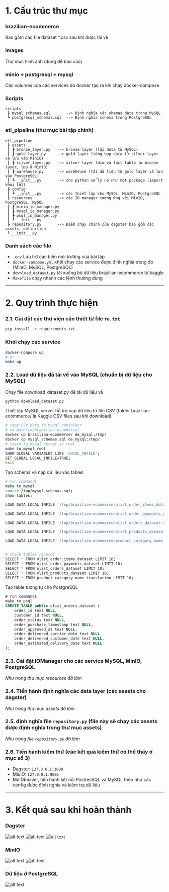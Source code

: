 # 1. Cấu trúc thư mục
### brazilian-ecommerce
Bao gồm các file dataset *.csv sau khi được tải về

### images
Thư mục hình ảnh (dùng để báo cáo)

### minio + postgresql + mysql
Các volumes của các services do docker tạo ra khi chạy docker-compose

### Scripts
```
scripts
 ┣ mysql_schemas.sql       --> Định nghĩa các shemas data trong MySQL
 ┗ postgresql_schemas.sql  --> Định nghĩa schema trong PostgreSQL
```



### etl_pipeline (thư mục bài tập chính)
```
etl_pipeline
 ┣ assets
 ┃ ┣ bronze_layer.py   --> bronze layer (lấy data từ MySQL)
 ┃ ┣ gold_layer.py     --> gold layer (tổng hợp data từ silver layer và lưu vào MinIO)
 ┃ ┣ silver_layer.py   --> silver layer (dim và fact table từ bronze layer, lưu ở MinIO)
 ┃ ┣ warehouse.py      --> warehouse (tải dữ liệu từ gold layer và lưu vào PostgreSQL)
 ┃ ┗ __init__.py       --> cho python xử lý nó như một package (import khỏi lỗi)
 ┣ config
 ┃ ┗ __init__.py       --> các thiết lập cho MySQL, MinIO, PostgreSQL
 ┣ resources           --> các IO manager tương ứng với MinIO, PostgreSQL, MySQL
 ┃ ┣ minio_io_manager.py       
 ┃ ┣ mysql_io_manager.py
 ┃ ┣ psql_io_manager.py
 ┃ ┗ __init__.py
 ┣ repository.py       --> Điểm chạy chính của dagster bao gồm các assets, definition
 ┗ __init__.py
```

### Danh sách các file
- `.env` Lưu trữ các biến môi trường của bài tập
- `docker-compose.yml` khởi chạy các service được định nghĩa trong đó (MinIO, MySQL, PostgreSQL)
- `download_dataset.py` tải xuống bộ dữ liệu brazilian-ecommerce từ kaggle
- `Makefile` chạy nhanh các lệnh thường dùng

---

# 2. Quy trình thực hiện
### 2.1. Cài đặt các thư viện cần thiết từ file `re.txt`
```bash
pip install -r requirements.txt
```

### Khởi chạy các service
```bash
docker-compose up
# or
make up
```

### 2.2. Load dữ liệu đã tải về vào MySQL (chuẩn bị dữ liệu cho MySQL)
Chạy file download_dataset.py để tải dữ liệu về
```bash
python download_dataset.py
```

Thiết lập MySQL server hỗ trợ nạp dữ liệu từ file CSV (folder brazilian-ecommerce/ là Kaggle CSV files sau khi download)
```bash
# copy CSV data to mysql container
# cd path/to/brazilian-ecommerce/
docker cp brazilian-ecommerce/ de_mysql:/tmp/
docker cp mysql_schemas.sql de_mysql:/tmp/
# login to mysql server as root
make to_mysql_root
SHOW GLOBAL VARIABLES LIKE 'LOCAL_INFILE';
SET GLOBAL LOCAL_INFILE=TRUE;
exit
```
Tạo schema và nạp dữ liệu vào tables
```bash
# run commands
make to_mysql
source /tmp/mysql_schemas.sql;
show tables;

LOAD DATA LOCAL INFILE '/tmp/brazilian-ecommerce/olist_order_items_dataset.csv' INTO TABLE olist_order_items_dataset FIELDS TERMINATED BY ',' LINES TERMINATED BY '\n' IGNORE 1 ROWS;

LOAD DATA LOCAL INFILE '/tmp/brazilian-ecommerce/olist_order_payments_dataset.csv' INTO TABLE olist_order_payments_dataset FIELDS TERMINATED BY ',' LINES TERMINATED BY '\n' IGNORE 1 ROWS;

LOAD DATA LOCAL INFILE '/tmp/brazilian-ecommerce/olist_orders_dataset.csv' INTO TABLE olist_orders_dataset FIELDS TERMINATED BY ',' LINES TERMINATED BY '\n' IGNORE 1 ROWS;

LOAD DATA LOCAL INFILE '/tmp/brazilian-ecommerce/olist_products_dataset.csv' INTO TABLE olist_products_dataset FIELDS TERMINATED BY ',' LINES TERMINATED BY '\n' IGNORE 1 ROWS;

LOAD DATA LOCAL INFILE '/tmp/brazilian-ecommerce/product_category_name_translation.csv' INTO TABLE product_category_name_translation FIELDS TERMINATED BY ',' LINES TERMINATED BY '\n' IGNORE 1 ROWS;


# check tables records
SELECT * FROM olist_order_items_dataset LIMIT 10;
SELECT * FROM olist_order_payments_dataset LIMIT 10;
SELECT * FROM olist_orders_dataset LIMIT 10;
SELECT * FROM olist_products_dataset LIMIT 10;
SELECT * FROM product_category_name_translation LIMIT 10;
```
Tạo table tương tự cho PostgreSQL
```sql
# run commands
make to_psql
CREATE TABLE public.olist_orders_dataset (
    order_id text NULL,
    customer_id text NULL,
    order_status text NULL,
    order_purchase_timestamp text NULL,
    order_approved_at text NULL,
    order_delivered_carrier_date text NULL,
    order_delivered_customer_date text NULL,
    order_estimated_delivery_date text NULL
);
```

### 2.3. Cài đặt IOManager cho các service MySQL, MinIO, PostgreSQL
*Như trong thư mục resources đã làm*


### 2.4. Tiến hành định nghĩa các data layer (các assets cho dagster)
*Như trong thư mục assets đã làm*

### 2.5. định nghĩa file `repository.py` (file này sẽ chạy các assets được định nghĩa trong thư mục assets)
*Như trong file `repository.py` đã làm*

### 2.6. Tiến hành kiểm thử (các kết quả kiểm thử có thể thấy ở mục số 3)
- Dagster: `127.0.0.1:3000` 
- MiuIO: `127.0.0.1:9001`
- Mở Dbeaver, tiến hành kết nối PostresSQL và MySQL theo như các config được định nghĩa và kiểm tra dữ liệu
---


# 3. Kết quả sau khi hoàn thành
### Dagster
![alt text](./images/image-8.png)
![alt text](./images/image-9.png)
![alt text](./images/image-5.png)


### MinIO
![alt text](./images/image-6.png)
![alt text](./images/image-7.png)

### Dữ liệu ở PostgreSQL
![alt text](./images/image-4.png)
